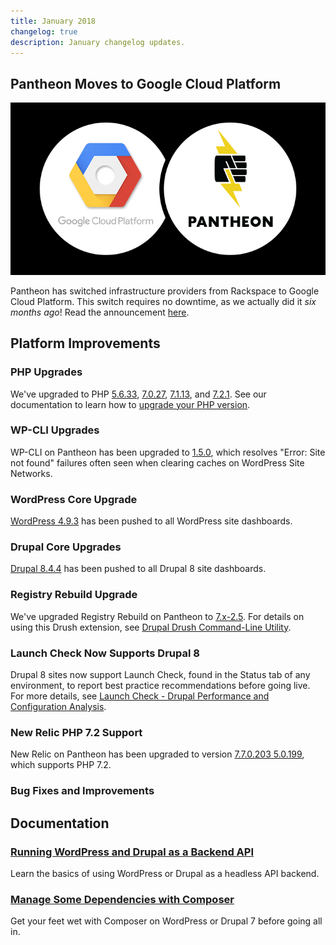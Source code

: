 ```yaml
---
title: January 2018
changelog: true
description: January changelog updates.
---
```


## Pantheon Moves to Google Cloud Platform
![GCP and Pantheon Logo](../images/gcp.png)

Pantheon has switched infrastructure providers from Rackspace to Google Cloud Platform. This switch requires no downtime, as we actually did it *six months ago*! Read the announcement [here](https://pantheon.io/blog/pantheon-moves-google-cloud-platform).

## Platform Improvements

### PHP Upgrades
We've upgraded to PHP [5.6.33](http://php.net/ChangeLog-5.php#5.6.33), [7.0.27](http://php.net/ChangeLog-7.php#7.0.27), [7.1.13](http://php.net/ChangeLog-7.php#7.1.13), and [7.2.1](http://php.net/ChangeLog-7.php#7.2.1). See our documentation to learn how to [upgrade your PHP version](/php-versions/).

### WP-CLI Upgrades
WP-CLI on Pantheon has been upgraded to [1.5.0](https://make.wordpress.org/cli/2018/01/31/version-1-5-0-released/), which resolves "Error: Site not found" failures often seen when clearing caches on WordPress Site Networks.

### WordPress Core Upgrade
[WordPress 4.9.3](https://codex.wordpress.org/Version_4.9.3) has been pushed to all WordPress site dashboards.

### Drupal Core Upgrades
[Drupal 8.4.4](https://www.drupal.org/project/drupal/releases/8.4.4) has been pushed to all Drupal 8 site dashboards.

### Registry Rebuild Upgrade
We've upgraded Registry Rebuild on Pantheon to [7.x-2.5](https://www.drupal.org/project/registry_rebuild/releases/7.x-2.5). For details on using this Drush extension, see [Drupal Drush Command-Line Utility](/drush/#registry-rebuild).

### Launch Check Now Supports Drupal 8
Drupal 8 sites now support Launch Check, found in the Status tab of any environment, to report best practice recommendations before going live. For more details, see [Launch Check - Drupal Performance and Configuration Analysis](/drupal-launch-check).

### New Relic PHP 7.2 Support
New Relic on Pantheon has been upgraded to version [7.7.0.203
5.0.199](https://docs.newrelic.com/docs/release-notes/agent-release-notes/php-release-notes/php-agent-770203), which supports PHP 7.2.

### Bug Fixes and Improvements

## Documentation

### [Running WordPress and Drupal as a Backend API](/headless/)
Learn the basics of using WordPress or Drupal as a headless API backend.

### [Manage Some Dependencies with Composer](/guides/partial-composer/)
Get your feet wet with Composer on WordPress or Drupal 7 before going all in.
